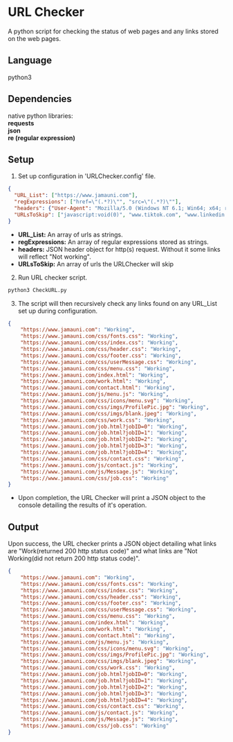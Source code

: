 # URL Checker
A python script for checking the status of web pages and any links stored on the web pages.

## Language
python3

## Dependencies
native python libraries:<br />
**requests** <br />
**json** <br />
**re (regular expression)**

## Setup
1. Set up configuration in 'URLChecker.config' file.
```json
{
  "URL_List": ["https://www.jamauni.com"],
  "regExpressions": ["href=\"(.*?)\"", "src=\"(.*?)\""],
  "headers": {"User-Agent": "Mozilla/5.0 (Windows NT 6.1; Win64; x64; rv:59.0) Gecko/20100101 Firefox/59.0"},
  "URLsToSkip": ["javascript:void(0)", "www.tiktok.com", "www.linkedin.com"]
}
```
* **URL_List:** An array of urls as strings.
* **regExpressions:** An array of regular expressions stored as strings.
* **headers:** JSON header object for http(s) request. Without it some links will reflect "Not working".
* **URLsToSkip:** An array of urls the URLChecker will skip

2. Run URL checker script.
```bash
python3 CheckURL.py
```
3. The script will then recursively check any links found on any URL_List set up during configuration.
```json
{
    "https://www.jamauni.com": "Working",
    "https://www.jamauni.com/css/fonts.css": "Working",
    "https://www.jamauni.com/css/index.css": "Working",
    "https://www.jamauni.com/css/header.css": "Working",
    "https://www.jamauni.com/css/footer.css": "Working",
    "https://www.jamauni.com/css/userMessage.css": "Working",
    "https://www.jamauni.com/css/menu.css": "Working",
    "https://www.jamauni.com/index.html": "Working",
    "https://www.jamauni.com/work.html": "Working",
    "https://www.jamauni.com/contact.html": "Working",
    "https://www.jamauni.com/js/menu.js": "Working",
    "https://www.jamauni.com/css/icons/menu.svg": "Working",
    "https://www.jamauni.com/css/imgs/ProfilePic.jpg": "Working",
    "https://www.jamauni.com/css/imgs/blank.jpeg": "Working",
    "https://www.jamauni.com/css/work.css": "Working",
    "https://www.jamauni.com/job.html?jobID=0": "Working",
    "https://www.jamauni.com/job.html?jobID=1": "Working",
    "https://www.jamauni.com/job.html?jobID=2": "Working",
    "https://www.jamauni.com/job.html?jobID=3": "Working",
    "https://www.jamauni.com/job.html?jobID=4": "Working",
    "https://www.jamauni.com/css/contact.css": "Working",
    "https://www.jamauni.com/js/contact.js": "Working",
    "https://www.jamauni.com/js/Message.js": "Working",
    "https://www.jamauni.com/css/job.css": "Working"
}
```
* Upon completion, the URL Checker will print a JSON object to the console detailing the results of it's operation.

## Output
Upon success, the URL checker prints a JSON object detailing what links are "Work(returned 200 http status code)" and what links are "Not Working(did not return 200 http status code)".
```json
{
    "https://www.jamauni.com": "Working",
    "https://www.jamauni.com/css/fonts.css": "Working",
    "https://www.jamauni.com/css/index.css": "Working",
    "https://www.jamauni.com/css/header.css": "Working",
    "https://www.jamauni.com/css/footer.css": "Working",
    "https://www.jamauni.com/css/userMessage.css": "Working",
    "https://www.jamauni.com/css/menu.css": "Working",
    "https://www.jamauni.com/index.html": "Working",
    "https://www.jamauni.com/work.html": "Working",
    "https://www.jamauni.com/contact.html": "Working",
    "https://www.jamauni.com/js/menu.js": "Working",
    "https://www.jamauni.com/css/icons/menu.svg": "Working",
    "https://www.jamauni.com/css/imgs/ProfilePic.jpg": "Working",
    "https://www.jamauni.com/css/imgs/blank.jpeg": "Working",
    "https://www.jamauni.com/css/work.css": "Working",
    "https://www.jamauni.com/job.html?jobID=0": "Working",
    "https://www.jamauni.com/job.html?jobID=1": "Working",
    "https://www.jamauni.com/job.html?jobID=2": "Working",
    "https://www.jamauni.com/job.html?jobID=3": "Working",
    "https://www.jamauni.com/job.html?jobID=4": "Working",
    "https://www.jamauni.com/css/contact.css": "Working",
    "https://www.jamauni.com/js/contact.js": "Working",
    "https://www.jamauni.com/js/Message.js": "Working",
    "https://www.jamauni.com/css/job.css": "Working"
}
```